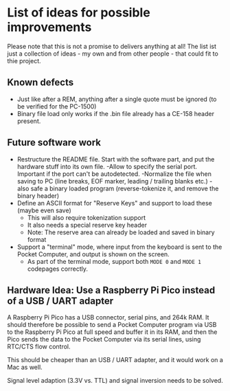 # List of ideas for possible improvements
Please note that this is not a promise to delivers anything at all! The list ist just a collection of ideas - my own and from other people - that could fit to thie project.

## Known defects
- Just like after a REM, anything after a single quote must be ignored (to be verified for the PC-1500)
- Binary file load only works if the .bin file already has a CE-158 header present.

## Future software work
- Restructure the README file. Start with the software part, and put the hardware stuff into its own file.
-Allow to specify the serial port. Important if the port can't be autodetected.
-Normalize the file when saving to PC (line breaks, EOF marker, leading / trailing blanks etc.)
  -also safe a binary loaded program (reverse-tokenize it, and remove the binary header)
- Define an ASCII format for "Reserve Keys" and support to load these (maybe even save)
    - This will also require tokenization support
    - It also needs a special reserve key header
    - Note: The reserve area can already be loaded and saved in binary format
- Support a "terminal" mode, where input from the keyboard is sent to the Pocket Computer,
  and output is shown on the screen.
    - As part of the terminal mode, support both `MODE 0` and `MODE 1` codepages correctly.

## Hardware Idea: Use a Raspberry Pi Pico instead of a USB / UART adapter
A Raspberry Pi Pico has a USB connector, serial pins, and 264k RAM. It should
therefore be possible to send a Pocket Computer program via USB to the Raspberry Pi Pico
at full speed and buffer it in its RAM, and then the Pico sends the data to the
Pocket Computer via its serial lines, using RTC/CTS flow control.

This should be cheaper than an USB / UART adapter, and it would work on a Mac as well.

Signal level adaption (3.3V vs. TTL) and signal inversion needs to be solved.